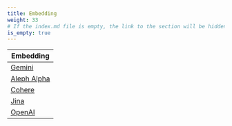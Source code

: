 ```yaml
---
title: Embedding
weight: 33
# If the index.md file is empty, the link to the section will be hidden from the sidebar
is_empty: true
---
```


| Embedding |
|---|
| [Gemini](./gemini/) | 
| [Aleph Alpha](./aleph-alpha/) | 
| [Cohere](./cohere/) | 
| [Jina](./jina-emebddngs/) |
| [OpenAI](./openai/) |